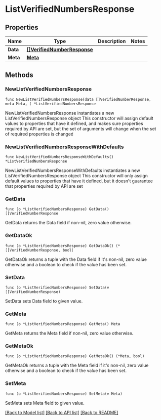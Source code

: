 # ListVerifiedNumbersResponse

## Properties

Name | Type | Description | Notes
------------ | ------------- | ------------- | -------------
**Data** | [**[]VerifiedNumberResponse**](VerifiedNumberResponse.md) |  | 
**Meta** | [**Meta**](Meta.md) |  | 

## Methods

### NewListVerifiedNumbersResponse

`func NewListVerifiedNumbersResponse(data []VerifiedNumberResponse, meta Meta, ) *ListVerifiedNumbersResponse`

NewListVerifiedNumbersResponse instantiates a new ListVerifiedNumbersResponse object
This constructor will assign default values to properties that have it defined,
and makes sure properties required by API are set, but the set of arguments
will change when the set of required properties is changed

### NewListVerifiedNumbersResponseWithDefaults

`func NewListVerifiedNumbersResponseWithDefaults() *ListVerifiedNumbersResponse`

NewListVerifiedNumbersResponseWithDefaults instantiates a new ListVerifiedNumbersResponse object
This constructor will only assign default values to properties that have it defined,
but it doesn't guarantee that properties required by API are set

### GetData

`func (o *ListVerifiedNumbersResponse) GetData() []VerifiedNumberResponse`

GetData returns the Data field if non-nil, zero value otherwise.

### GetDataOk

`func (o *ListVerifiedNumbersResponse) GetDataOk() (*[]VerifiedNumberResponse, bool)`

GetDataOk returns a tuple with the Data field if it's non-nil, zero value otherwise
and a boolean to check if the value has been set.

### SetData

`func (o *ListVerifiedNumbersResponse) SetData(v []VerifiedNumberResponse)`

SetData sets Data field to given value.


### GetMeta

`func (o *ListVerifiedNumbersResponse) GetMeta() Meta`

GetMeta returns the Meta field if non-nil, zero value otherwise.

### GetMetaOk

`func (o *ListVerifiedNumbersResponse) GetMetaOk() (*Meta, bool)`

GetMetaOk returns a tuple with the Meta field if it's non-nil, zero value otherwise
and a boolean to check if the value has been set.

### SetMeta

`func (o *ListVerifiedNumbersResponse) SetMeta(v Meta)`

SetMeta sets Meta field to given value.



[[Back to Model list]](../README.md#documentation-for-models) [[Back to API list]](../README.md#documentation-for-api-endpoints) [[Back to README]](../README.md)


